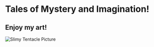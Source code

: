 # Tales of Mystery and Imagination!
## Enjoy my art!
![Slimy Tentacle Picture](./assets/Slimy%20Tentacles%20JPEG.jpg)
